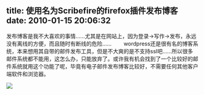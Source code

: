 title: 使用名为Scribefire的firefox插件发布博客
date: 2010-01-15 20:06:32
---

发布博客是我不大喜欢的事情……尤其是在网站上，因为登录-&gt;写作-&gt;发布，永远没有离线的方便，而且随时有断线的危险……
　　wordpress还是很有名的博客系统，本来想用其自带的邮件发布工具，但是不大爽的是不支持ssl吧……所以很多邮件系统都不能用，这怎么办，只能放弃了。或许我有机会找到了一个比较好的邮件系统就用这个功能了呢，毕竟有电子邮件发布博客比较好，不需要任何其他客户端软件和浏览器。

 ![](http://img.zemanta.com/pixy.gif?x-id=a9b8bb12-b5a7-8995-b74b-75f59af22381)
